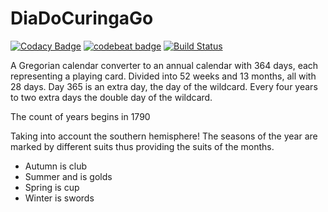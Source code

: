 # DiaDoCuringaGo

[![Codacy Badge](https://api.codacy.com/project/badge/Grade/3885765f996243a5be0363757aa2d9f9)](https://www.codacy.com/app/0unit/DiaDoCuringaGo?utm_source=github.com&utm_medium=referral&utm_content=0unit/DiaDoCuringaGo&utm_campaign=badger)
[![codebeat badge](https://codebeat.co/badges/2cc16620-76f1-4b3d-a648-1ccc10c8407b)](https://codebeat.co/projects/github-com-0unit-diadocuringago-master)
[![Build Status](https://travis-ci.org/0unit/DiaDoCuringaGo.png)](https://travis-ci.org/0unit/DiaDoCuringaGo)

A Gregorian calendar converter to an annual calendar with 364 days, each representing a playing card. Divided into 52 weeks and 13 months, all with 28 days. Day 365 is an extra day, the day of the wildcard. Every four years to two extra days the double day of the wildcard.

The count of years begins in 1790

Taking into account the southern hemisphere! The seasons of the year are marked by different suits thus providing the suits of the months.

* Autumn is club 
* Summer and is golds
* Spring is cup 
* Winter is swords
